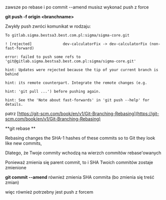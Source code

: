 zawsze po rebase i po commit --amend musisz wykonać push z force

**git push -f origin &lt;branchname&gt;**

Zwykły push zwróci komunikat w rodzaju:

`To gitlab.sigma.bestsa3.best.com.pl:sigma/sigma-core.git`

`! [rejected]              dev-calculatorFix -> dev-calculatorFix (non-fast-forward)`

`error: failed to push some refs to 'git@gitlab.sigma.bestsa3.best.com.pl:sigma/sigma-core.git'`

`hint: Updates were rejected because the tip of your current branch is behind`

`hint: its remote counterpart. Integrate the remote changes (e.g.`

`hint: 'git pull ...') before pushing again.`

`hint: See the 'Note about fast-forwards' in 'git push --help' for details.`

patrz [https://git-scm.com/book/en/v1/Git-Branching-Rebasing](https://git-scm.com/book/en/v1/Git-Branching-Rebasing)

**git rebase **

Rebasing changes the SHA-1 hashes of these commits so to Git they look like new commits,

Dlatego, że Twoje commity wchodzą na wierzch commitów rebase'owanych

Ponieważ zmienia się parent commit, to i SHA Twoich commitów zostaje zmienione



**git commit --amend** również zmienia SHA commita \(bo zmienia się treść zmian\)

więc również potrzebny jest push z forcem

